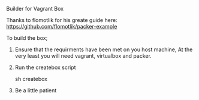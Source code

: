Builder for Vagrant Box

Thanks to flomotlik for his greate guide here:
https://github.com/flomotlik/packer-example

To build the box;

1. Ensure that the requirments have been met on you host machine,
   At the very least you will need vagrant, virtualbox and packer.

2. Run the createbox script
   
   sh createbox

3. Be a little patient

